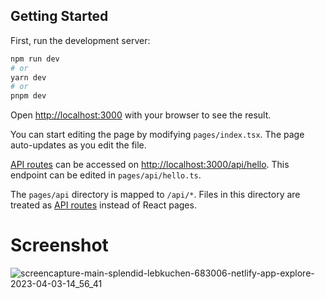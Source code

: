 ## Getting Started

First, run the development server:

```bash
npm run dev
# or
yarn dev
# or
pnpm dev
```

Open [http://localhost:3000](http://localhost:3000) with your browser to see the result.

You can start editing the page by modifying `pages/index.tsx`. The page auto-updates as you edit the file.

[API routes](https://nextjs.org/docs/api-routes/introduction) can be accessed on [http://localhost:3000/api/hello](http://localhost:3000/api/hello). This endpoint can be edited in `pages/api/hello.ts`.

The `pages/api` directory is mapped to `/api/*`. Files in this directory are treated as [API routes](https://nextjs.org/docs/api-routes/introduction) instead of React pages.

# Screenshot
![screencapture-main-splendid-lebkuchen-683006-netlify-app-explore-2023-04-03-14_56_41](https://user-images.githubusercontent.com/86136379/229548917-bf3db07a-5636-42a5-b87f-47218fbac499.png)


